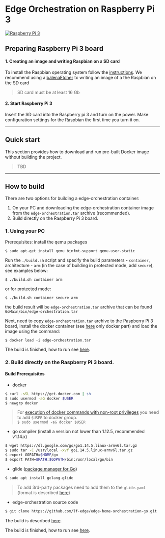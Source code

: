 # Edge Orchestration on Raspberry Pi 3

[![Raspberry Pi 3](raspberry_pi3.jpg)](https://www.raspberrypi.org/products/raspberry-pi-3-model-b-plus/)

## Preparing Raspberry Pi 3 board

#### 1. Creating an image and writing Raspbian on a SD card
To install the Raspbian operating system follow the [instructions](https://www.raspberrypi.org/documentation/installation/installing-images/README.md).
We recommend using a [balenaEtcher](https://www.balena.io/etcher/) to writing an image of a the Raspbian on the SD card

> SD card must be at least 16 Gb

#### 2. Start Raspberry Pi 3

Insert the SD card into the Raspberry pi 3 and turn on the power. Make configuration settings for the Raspbian the first time you turn it on.

---

## Quick start
This section provides how to download and run pre-built Docker image without building the project.

> TBD

---

## How to build
There are two options for building a edge-orchestration container:
1. On your PC and downloading the edge-orchestration container image from the `edge-orchestration.tar` archive (recommended).
2. Build directly on the Raspberry Pi 3 board.
### 1. Using your PC

Prerequisites: install the qemu packages
```shell
$ sudo apt-get install qemu binfmt-support qemu-user-static
```

Run the `./build.sh` script and specify the build parameters - `container`,  architecture - `arm`  (in the case of building in protected mode, add `secure`), see examples below:
```shell
$ ./build.sh container arm
```
or for protected mode:
```shell
$ ./build.sh container secure arm
```
the build result will be `edge-orchestration.tar` archive that can be found `GoMain/bin/edge-orchestration.tar`

Next, need to copy `edge-orchestration.tar` archive to the Paspberry Pi 3 board, install the docker container (see [here](../x86_64_linux/x86_64_linux.md#Build-Prerequisites) only docker part) and load the image using the command:
```shell
$ docker load -i edge-orchestration.tar
```
The build is finished, how to run see [here](../x86_64_linux/x86_64_linux.md#how-to-work).

### 2. Build directly on the Raspberry Pi 3 board.
#### Build Prerequisites
- docker

```sh
$ curl -sSL https://get.docker.com | sh
$ sudo usermod -aG docker $USER
$ newgrp docker
```

> For [execution of docker commands with non-root privileges](https://docs.docker.com/install/linux/linux-postinstall/#manage-docker-as-a-non-root-user) you need to add `$USER` to docker group.  
`$ sudo usermod -aG docker $USER`

- go compiler (install a version not lower than 1.12.5, recommended v1.14.x)

```sh 
$ wget https://dl.google.com/go/go1.14.5.linux-armv6l.tar.gz
$ sudo tar -C /usr/local -xvf go1.14.5.linux-armv6l.tar.gz
$ export GOPATH=$HOME/go
$ export PATH=$PATH:$GOPATH/bin:/usr/local/go/bin
```

- glide ([package manager for Go](https://glide.readthedocs.io/en/latest/))  

```sh
$ sudo apt install golang-glide
```
> To add 3rd-party packages need to add them to the `glide.yaml` (format is described [here](https://glide.readthedocs.io/en/latest/glide.yaml/))

- edge-orchestration source code

```sh
$ git clone https://github.com/lf-edge/edge-home-orchestration-go.git

```
The build is described [here](../x86_64_linux/x86_64_linux.md#how-to-build).

The build is finished, how to run see [here](../x86_64_linux/x86_64_linux.md#how-to-work).
